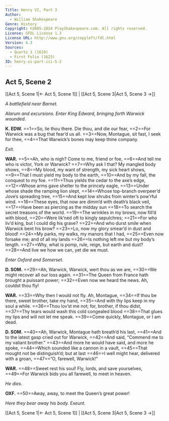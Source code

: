 ```yaml
---
Title: Henry VI, Part 3
Author: 
  - William Shakespeare
Genre: History
Copyright: ©2005-2024 PlayShakespeare.com. All rights reserved.
License: GFDL License 1.3
License URL: http://www.gnu.org/copyleft/fdl.html
Version: 4.3
Sources:
  - Quarto 3 (1619)
  - First Folio (1623)
ID: henry-vi-part-iii-5-2
---
```


## Act 5, Scene 2
[[Act 5, Scene 1|← Act 5, Scene 1]] | [[Act 5, Scene 3|Act 5, Scene 3 →]]

*A battlefield near Barnet.*

*Alarum and excursions. Enter King Edward, bringing forth Warwick wounded.*

**K. EDW.**
==1==So, lie thou there. Die thou, and die our fear,
==2==For Warwick was a bug that fear’d us all.
==3==Now, Montague, sit fast, I seek for thee,
==4==That Warwick’s bones may keep thine company.

*Exit.*

**WAR.**
==5==Ah, who is nigh? Come to me, friend or foe,
==6==And tell me who is victor, York or Warwick?
==7==Why ask I that? My mangled body shows,
==8==My blood, my want of strength, my sick heart shows,
==9==That I must yield my body to the earth,
==10==And by my fall, the conquest to my foe.
==11==Thus yields the cedar to the axe’s edge,
==12==Whose arms gave shelter to the princely eagle,
==13==Under whose shade the ramping lion slept,
==14==Whose top-branch overpeer’d Jove’s spreading tree,
==15==And kept low shrubs from winter’s pow’rful wind.
==16==These eyes, that now are dimm’d with death’s black veil,
==17==Have been as piercing as the midday sun
==18==To search the secret treasons of the world.
==19==The wrinkles in my brows, now fill’d with blood,
==20==Were lik’ned oft to kingly sepulchres;
==21==For who liv’d king, but I could dig his grave?
==22==And who durst smile when Warwick bent his brow?
==23==Lo, now my glory smear’d in dust and blood!
==24==My parks, my walks, my manors that I had,
==25==Even now forsake me; and of all my lands
==26==Is nothing left me but my body’s length.
==27==Why, what is pomp, rule, reign, but earth and dust?
==28==And live we how we can, yet die we must.

*Enter Oxford and Somerset.*

**D. SOM.**
==29==Ah, Warwick, Warwick, wert thou as we are,
==30==We might recover all our loss again.
==31==The Queen from France hath brought a puissant power;
==32==Even now we heard the news. Ah, couldst thou fly!

**WAR.**
==33==Why then I would not fly. Ah, Montague,
==34==If thou be there, sweet brother, take my hand,
==35==And with thy lips keep in my soul a while.
==36==Thou lov’st me not; for, brother, if thou didst,
==37==Thy tears would wash this cold congealed blood
==38==That glues my lips and will not let me speak.
==39==Come quickly, Montague, or I am dead.

**D. SOM.**
==40==Ah, Warwick, Montague hath breath’d his last,
==41==And to the latest gasp cried out for Warwick,
==42==And said, “Commend me to my valiant brother.”
==43==And more he would have said, and more he spoke,
==44==Which sounded like a cannon in a vault,
==45==That mought not be distinguish’d; but at last
==46==I well might hear, delivered with a groan,
==47==“O, farewell, Warwick!”

**WAR.**
==48==Sweet rest his soul! Fly, lords, and save yourselves,
==49==For Warwick bids you all farewell, to meet in heaven.

*He dies.*

**OXF.**
==50==Away, away, to meet the Queen’s great power!

*Here they bear away his body. Exeunt.*

[[Act 5, Scene 1|← Act 5, Scene 1]] | [[Act 5, Scene 3|Act 5, Scene 3 →]]